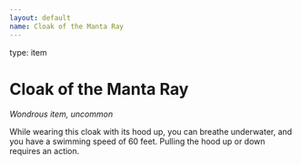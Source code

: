 ```yaml
---
layout: default
name: Cloak of the Manta Ray
---
```

type: item

# Cloak of the Manta Ray 
_Wondrous item, uncommon_ 

While wearing this cloak with its hood up, you can breathe underwater, and you have a swimming speed of 60 feet. Pulling the hood up or down requires an action. 
